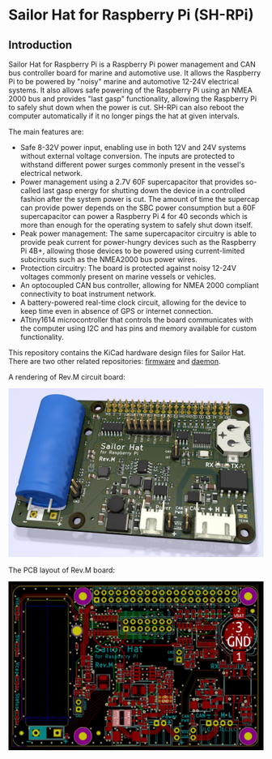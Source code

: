 # Sailor Hat for Raspberry Pi (SH-RPi)

## Introduction

Sailor Hat for Raspberry Pi is a Raspberry Pi power management and CAN bus
controller board for marine and automotive use. It allows the Raspberry Pi
to be powered by "noisy" marine and automotive 12-24V electrical systems. It
also allows safe powering of the Raspberry Pi using an NMEA 2000 bus and 
provides "last gasp" functionality, allowing the Raspberry Pi to safely shut
down when the power is cut. SH-RPi can also reboot the computer automatically 
if it no longer pings the hat at given intervals.

The main features are:

- Safe 8-32V power input, enabling use in both 12V and 24V systems without
  external voltage conversion. The inputs are protected to withstand different
  power surges commonly present in the vessel's electrical network.
- Power management using a 2.7V 60F supercapacitor that provides so-called
  last gasp
  energy for shutting down the device in a controlled fashion after the
  system power is cut. The amount of time the supercap can provide power
  depends on the SBC power consumption but
  a 60F supercapacitor can power a Raspberry Pi 4 for 40 seconds which is
  more than enough for the operating system to safely shut down itself.
- Peak power management: The same supercapacitor circuitry is able to provide
  peak current for power-hungry devices such as the Raspberry Pi 4B+, allowing
  those devices to be powered using current-limited subcircuits such as the
  NMEA2000 bus power wires.
- Protection circuitry: The board is protected against noisy 12-24V voltages
  commonly present on marine vessels or vehicles.
- An optocoupled CAN bus controller, allowing for NMEA 2000 compliant 
  connectivity to boat instrument network.
- A battery-powered real-time clock circuit, allowing for the device to
  keep time even in absence of GPS or internet connection.
- ATtiny1614 microcontroller that controls the board communicates with
  the computer using I2C and has pins and memory available for custom
  functionality.

This repository contains the KiCad hardware design files for Sailor Hat.
There are two other related repositories: 
[firmware](https://github.com/hatlabs/SH-RPi-firmware) and 
[daemon](https://github.com/hatlabs/SH-RPi-daemon).

A rendering of Rev.M circuit board:

![PCB revision L](images/SH-RPi-revM-render.jpg)

The PCB layout of Rev.M board:

![PCB revision G](images/SH-RPi-revM-pcb.png)

